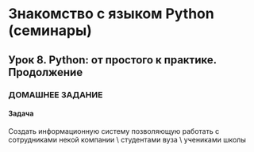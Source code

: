 # Знакомство с языком Python (семинары)
## Урок 8. Python: от простого к практике. Продолжение
### ДОМАШНЕЕ ЗАДАНИЕ
#### Задача
Создать информационную систему позволяющую работать с сотрудниками некой компании \ студентами вуза \ учениками школы